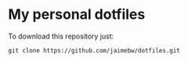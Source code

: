 # My personal dotfiles

To download this repository just:
```
git clone https://github.com/jaimebw/dotfiles.git
```

